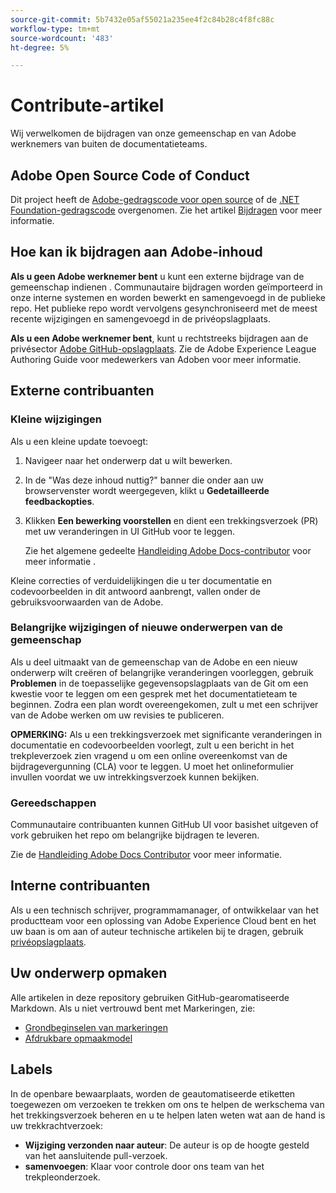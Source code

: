 ```yaml
---
source-git-commit: 5b7432e05af55021a235ee4f2c84b28c4f8fc88c
workflow-type: tm+mt
source-wordcount: '483'
ht-degree: 5%

---
```

# Contribute-artikel

Wij verwelkomen de bijdragen van onze gemeenschap en van Adobe werknemers van buiten de documentatieteams.

## Adobe Open Source Code of Conduct

Dit project heeft de [Adobe-gedragscode voor open source](code-of-conduct.md) of de [.NET Foundation-gedragscode](https://dotnetfoundation.org/code-of-conduct) overgenomen. Zie het artikel [Bijdragen](contributing.md) voor meer informatie.

## Hoe kan ik bijdragen aan Adobe-inhoud

**Als u geen Adobe werknemer bent** u kunt een externe bijdrage van de gemeenschap indienen . Communautaire bijdragen worden geïmporteerd in onze interne systemen en worden bewerkt en samengevoegd in de publieke repo. Het publieke repo wordt vervolgens gesynchroniseerd met de meest recente wijzigingen en samengevoegd in de privéopslagplaats.

**Als u een Adobe werknemer bent**, kunt u rechtstreeks bijdragen aan de privésector [Adobe GitHub-opslagplaats](https://git.corp.adobe.com/AdobeDocs/). Zie de Adobe Experience League Authoring Guide voor medewerkers van Adoben voor meer informatie.

## Externe contribuanten

### Kleine wijzigingen

Als u een kleine update toevoegt:

1. Navigeer naar het onderwerp dat u wilt bewerken.
1. In de &quot;Was deze inhoud nuttig?&quot; banner die onder aan uw browservenster wordt weergegeven, klikt u **Gedetailleerde feedbackopties**.
1. Klikken **Een bewerking voorstellen** en dient een trekkingsverzoek (PR) met uw veranderingen in UI GitHub voor te leggen.

   Zie het algemene gedeelte [Handleiding Adobe Docs-contributor](https://experienceleague.adobe.com/docs/contributor/contributor-guide/introduction.html) voor meer informatie .

Kleine correcties of verduidelijkingen die u ter documentatie en codevoorbeelden in dit antwoord aanbrengt, vallen onder de gebruiksvoorwaarden van de Adobe.

### Belangrijke wijzigingen of nieuwe onderwerpen van de gemeenschap

Als u deel uitmaakt van de gemeenschap van de Adobe en een nieuw onderwerp wilt creëren of belangrijke veranderingen voorleggen, gebruik **Problemen** in de toepasselijke gegevensopslagplaats van de Git om een kwestie voor te leggen om een gesprek met het documentatieteam te beginnen. Zodra een plan wordt overeengekomen, zult u met een schrijver van de Adobe werken om uw revisies te publiceren.

**OPMERKING:** Als u een trekkingsverzoek met significante veranderingen in documentatie en codevoorbeelden voorlegt, zult u een bericht in het trekpleverzoek zien vragend u om een online overeenkomst van de bijdragevergunning (CLA) voor te leggen. U moet het onlineformulier invullen voordat we uw intrekkingsverzoek kunnen bekijken.

### Gereedschappen

Communautaire contribuanten kunnen GitHub UI voor basishet uitgeven of vork gebruiken het repo om belangrijke bijdragen te leveren.

Zie de [Handleiding Adobe Docs Contributor](https://experienceleague.adobe.com/docs/contributor/contributor-guide/introduction.html) voor meer informatie.

## Interne contribuanten

Als u een technisch schrijver, programmamanager, of ontwikkelaar van het productteam voor een oplossing van Adobe Experience Cloud bent en het uw baan is om aan of auteur technische artikelen bij te dragen, gebruik [privéopslagplaats](https://git.corp.adobe.com/AdobeDocs).

## Uw onderwerp opmaken

Alle artikelen in deze repository gebruiken GitHub-gearomatiseerde Markdown. Als u niet vertrouwd bent met Markeringen, zie:

* [Grondbeginselen van markeringen](https://help.github.com/articles/getting-started-with-writing-and-formatting-on-github/)
* [Afdrukbare opmaakmodel](https://guides.github.com/pdfs/markdown-cheatsheet-online.pdf)

## Labels

In de openbare bewaarplaats, worden de geautomatiseerde etiketten toegewezen om verzoeken te trekken om ons te helpen de werkschema van het trekkingsverzoek beheren en u te helpen laten weten wat aan de hand is uw trekkrachtverzoek:

* **Wijziging verzonden naar auteur**: De auteur is op de hoogte gesteld van het aansluitende pull-verzoek.
* **samenvoegen**: Klaar voor controle door ons team van het trekpleonderzoek.
